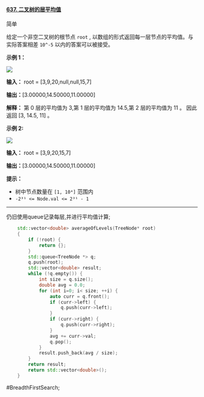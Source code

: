 #### [637. 二叉树的层平均值](https://leetcode.cn/problems/average-of-levels-in-binary-tree/)

简单

给定一个非空二叉树的根节点 `root` , 以数组的形式返回每一层节点的平均值。与实际答案相差 `10^-5` 以内的答案可以被接受。

**示例 1：**

![](https://assets.leetcode.com/uploads/2021/03/09/avg1-tree.jpg)

**输入：** root = [3,9,20,null,null,15,7]

**输出：**[3.00000,14.50000,11.00000]

**解释：** 第 0 层的平均值为 3,第 1 层的平均值为 14.5,第 2 层的平均值为 11 。
因此返回 [3, 14.5, 11] 。

**示例 2:**

![](https://assets.leetcode.com/uploads/2021/03/09/avg2-tree.jpg)

**输入：** root = [3,9,20,15,7]

**输出：**[3.00000,14.50000,11.00000]

**提示：**

- 树中节点数量在 `[1, 10⁴]` 范围内
- `-2³¹ <= Node.val <= 2³¹ - 1`

---- ----

仍旧使用queue记录每层,并进行平均值计算;
```cpp
    std::vector<double> averageOfLevels(TreeNode* root)
    {
        if (!root) {
            return {};
        }
        std::queue<TreeNode *> q;
        q.push(root);
        std::vector<double> result;
        while (!q.empty()) {
            int size = q.size();
            double avg = 0.0;
            for (int i=0; i< size; ++i) {
                auto curr = q.front();
                if (curr->left) {
                    q.push(curr->left);
                }
                if (curr->right) {
                    q.push(curr->right);
                }
                avg += curr->val;
                q.pop();
            }
            result.push_back(avg / size);
        }
        return result;
        return std::vector<double>();
    }
```
#BreadthFirstSearch;
